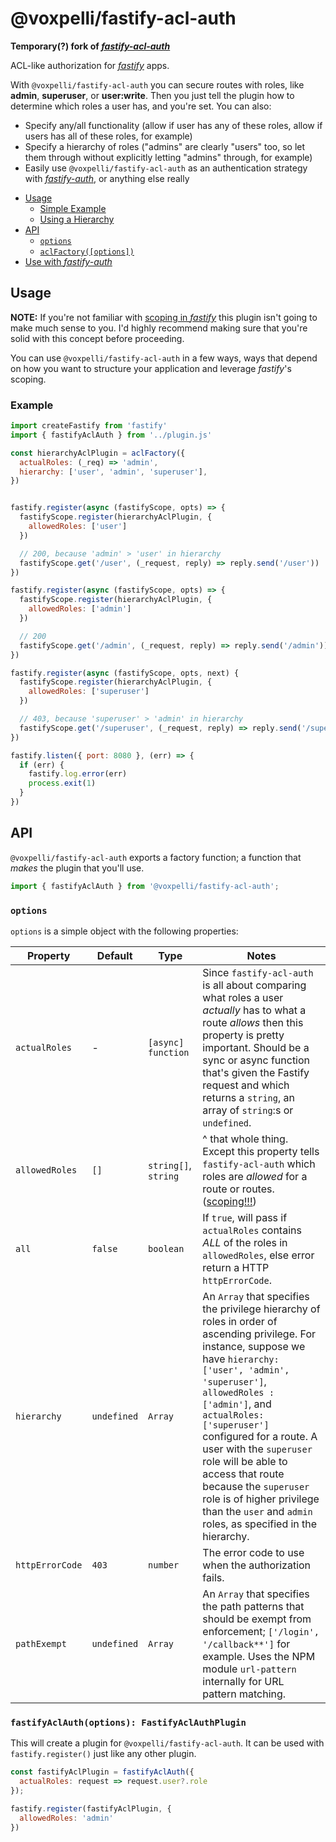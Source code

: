 # @voxpelli/fastify-acl-auth

**Temporary(?) fork of [*fastify-acl-auth*](https://github.com/charlesread/fastify-acl-auth)**

ACL-like authorization for [*fastify*](https://fastify.io) apps.

With `@voxpelli/fastify-acl-auth` you can secure routes with roles, like **admin**, **superuser**, or **user:write**.  Then you just tell the plugin how to determine which roles a user has, and you're set.  You can also:

* Specify any/all functionality (allow if user has any of these roles, allow if users has all of these roles, for example)
* Specify a hierarchy of roles ("admins" are clearly "users" too, so let them through without explicitly letting "admins" through, for example)
* Easily use `@voxpelli/fastify-acl-auth` as an authentication strategy with [*fastify-auth*](https://www.npmjs.com/package/fastify-auth), or anything else really

<!-- toc -->

- [Usage](#usage)
  * [Simple Example](#simple-example)
  * [Using a Hierarchy](#using-a-hierarchy)
- [API](#api)
  * [`options`](#options)
  * [`aclFactory([options])`](#aclfactoryoptions)
- [Use with _fastify-auth_](#use-with-_fastify-auth_)

<!-- tocstop -->

## Usage

**NOTE:** If you're not familiar with [scoping in *fastify*](https://www.fastify.io/docs/master/Plugins/) this plugin isn't going to make much sense to you.  I'd highly recommend making sure that you're solid with this concept before proceeding.

You can use `@voxpelli/fastify-acl-auth` in a few ways, ways that depend on how you want to structure your application and leverage *fastify*'s scoping.

### Example

```js
import createFastify from 'fastify'
import { fastifyAclAuth } from '../plugin.js'

const hierarchyAclPlugin = aclFactory({
  actualRoles: (_req) => 'admin',
  hierarchy: ['user', 'admin', 'superuser'],
})


fastify.register(async (fastifyScope, opts) => {
  fastifyScope.register(hierarchyAclPlugin, {
    allowedRoles: ['user']
  })

  // 200, because 'admin' > 'user' in hierarchy
  fastifyScope.get('/user', (_request, reply) => reply.send('/user'))
})

fastify.register(async (fastifyScope, opts) => {
  fastifyScope.register(hierarchyAclPlugin, {
    allowedRoles: ['admin']
  })

  // 200
  fastifyScope.get('/admin', (_request, reply) => reply.send('/admin'))
})

fastify.register(async (fastifyScope, opts, next) {
  fastifyScope.register(hierarchyAclPlugin, {
    allowedRoles: ['superuser']
  })

  // 403, because 'superuser' > 'admin' in hierarchy
  fastifyScope.get('/superuser', (_request, reply) => reply.send('/superuser'))
})

fastify.listen({ port: 8080 }, (err) => {
  if (err) {
    fastify.log.error(err)
    process.exit(1)
  }
})

```

## API

`@voxpelli/fastify-acl-auth` exports a factory function; a function that _makes_ the plugin that you'll use.

```js
import { fastifyAclAuth } from '@voxpelli/fastify-acl-auth';
```

### `options`

`options` is a simple object with the following properties:

| Property | Default | Type | Notes |
| --- | --- | --- | --- |
| `actualRoles` | - | `[async] function` | Since `fastify-acl-auth` is all about comparing what roles a user _actually_ has to what a route _allows_ then this property is pretty important.  Should be a sync or async function that's given the Fastify request and which returns a `string`, an array of `string`:s or `undefined`. |
| `allowedRoles` | `[]` | `string[]`, `string`  | ^ that whole thing.  Except this property tells `fastify-acl-auth` which roles are _allowed_ for a route or routes. ([scoping!!!](https://www.fastify.io/docs/latest/Plugins/)) |
| `all` | `false` | `boolean` | If `true`, will pass if `actualRoles` contains _ALL_ of the roles in `allowedRoles`, else error return a HTTP `httpErrorCode`. |
| `hierarchy` | `undefined` | `Array` | An `Array` that specifies the privilege hierarchy of roles in order of ascending privilege. For instance, suppose we have `hierarchy: ['user', 'admin', 'superuser']`, `allowedRoles : ['admin']`, and `actualRoles: ['superuser']` configured for a route.  A user with the `superuser` role will be able to access that route because the `superuser` role is of higher privilege than the `user` and `admin` roles, as specified in the hierarchy. |
| `httpErrorCode` | `403` | `number` | The error code to use when the authorization fails. |
| `pathExempt` | `undefined` | `Array` | An `Array` that specifies the path patterns that should be exempt from enforcement; `['/login', '/callback**']` for example.  Uses the NPM module `url-pattern` internally for URL pattern matching. |

### `fastifyAclAuth(options): FastifyAclAuthPlugin`

This will create a plugin for `@voxpelli/fastify-acl-auth`. It can be used with `fastify.register()` just like any other plugin.

```js
const fastifyAclPlugin = fastifyAclAuth({
  actualRoles: request => request.user?.role
});

fastify.register(fastifyAclPlugin, {
  allowedRoles: 'admin'
})
```

